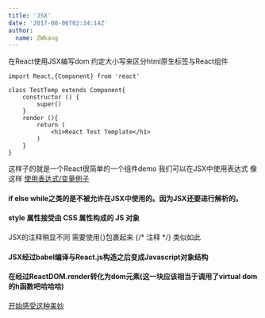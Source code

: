 ```yaml
---
title: 'JSX'
date: '2017-08-06T02:34:14Z'
author:
  name: ZWkang
---
```

在React使用JSX编写dom
约定大小写来区分html原生标签与React组件
```
import React,{Component} from 'react'

class TestTemp extends Component{
    constructor () {
        super()
    }
    render (){
        return (
            <h1>React Test Template</h1>
        )
    }
}
```
这样子的就是一个React很简单的一个组件demo
我们可以在JSX中使用表达式
像这样
[使用表达式/变量例子](https://jsfiddle.net/69z2wepo/83687/)

#### if else while之类的是不被允许在JSX中使用的。因为JSX还要进行解析的。
#### style 属性接受由 CSS 属性构成的 JS 对象

JSX的注释稍显不同
需要使用{}包裹起来
{/* 注释 */}
类似如此

#### JSX经过babel编译与React.js构造之后变成Javascript对象结构
#### 在经过ReactDOM.render转化为dom元素(这一块应该相当于调用了virtual dom的h函数吧哈哈哈)

[开始感受这种美妙](https://jsfiddle.net/69z2wepo/83688/)